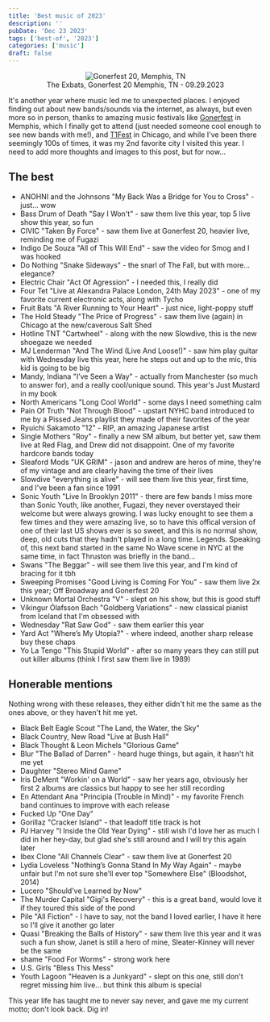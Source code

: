 ```yaml
---
title: 'Best music of 2023'
description: ''
pubDate: 'Dec 23 2023'
tags: ['best-of', '2023']
categories: ['music'] 
draft: false
---
```

<div align="center">
	<figure>
		<img src="/2023/gonerfest.jpg" alt="Gonerfest 20, Memphis, TN">
		<figcaption>The Exbats, Gonerfest 20 Memphis, TN - 09.29.2023</figcaption>
	</figure>
</div>

It's another year where music led me to unexpected places. I enjoyed finding out about new bands/sounds via the internet, as always, but even more so in person, thanks to amazing music festivals like [Gonerfest](https://goner-records.com/pages/gonerfest) in Memphis, which I finally got to attend (just needed someone cool enough to see new bands with me!), and [T1Fest](https://t1fest.com/) in Chicago, and while I've been there seemingly 100s of times, it was my 2nd favorite city I visited this year. I need to add more thoughts and images to this post, but for now...

## The best

* ANOHNI and the Johnsons "My Back Was a Bridge for You to Cross" - just... wow
* Bass Drum of Death "Say I Won't" - saw them live this year, top 5 live show this year, so fun
* CIVIC "Taken By Force" - saw them live at Gonerfest 20, heavier live, reminding me of Fugazi
* Indigo De Souza "All of This Will End" - saw the video for Smog and I was hooked
* Do Nothing "Snake Sideways" - the snarl of The Fall, but with more... elegance?
* Electric Chair "Act Of Agression" - I needed this, I really did
* Four Tet "Live at Alexandra Palace London, 24th May 2023" - one of my favorite current electronic acts, along with Tycho
* Fruit Bats "A River Running to Your Heart" - just nice, light-poppy stuff
* The Hold Steady "The Price of Progress" - saw them live (again) in Chicago at the new/caverous Salt Shed
* Hotline TNT "Cartwheel" - along with the new Slowdive, this is the new shoegaze we needed
* MJ Lenderman "And The Wind (Live And Loose!)" - saw him play guitar with Wednesday live this year, here he steps out and up to the mic, this kid is going to be big
* Mandy, Indiana "I’ve Seen a Way" - actually from Manchester (so much to answer for), and a really cool/unique sound. This year's Just Mustard in my book
* North Americans "Long Cool World" - some days I need something calm
* Pain Of Truth "Not Through Blood" - upstart NYHC band introduced to me by a Pissed Jeans playlist they made of their favorites of the year
* Ryuichi Sakamoto "12" - RIP, an amazing Japanese artist
* Single Mothers "Roy" - finally a new SM album, but better yet, saw them live at Red Flag, and Drew did not disappoint. One of my favorite hardcore bands today
* Sleaford Mods "UK GRIM" - jason and andrew are heros of mine, they're of my vintage and are clearly having the time of their lives
* Slowdive "everything is alive" - will see them live this year, first time, and I've been a fan since 1991
* Sonic Youth "Live In Brooklyn 2011" - there are few bands I miss more than Sonic Youth, like another, Fugazi, they never overstayed their welcome but were always growing. I was lucky enought to see them a few times and they were amazing live, so to have this offical version of one of their last US shows ever is so sweet, and this is no normal show, deep, old cuts that they hadn't played in a long time. Legends. Speaking of, this next band started in the same No Wave scene in NYC at the same time, in fact Thruston was briefly in the band...
* Swans "The Beggar" - will see them live this year, and I'm kind of bracing for it tbh
* Sweeping Promises "Good Living is Coming For You" - saw them live 2x this year; Off Broadway and Gonerfest 20
* Unknown Mortal Orchestra "V" - slept on his show, but this is good stuff
* Víkingur Ólafsson Bach "Goldberg Variations" - new classical pianist from Iceland that I'm obsessed with
* Wednesday "Rat Saw God" - saw them earlier this year
* Yard Act  "Where’s My Utopia?" - where indeed, another sharp release buy these chaps
* Yo La Tengo "This Stupid World" - after so many years they can still put out killer albums (think I first saw them live in 1989)

## Honerable mentions

Nothing wrong with these releases, they either didn't hit me the same as the ones above, or they haven't hit me yet. 

* Black Belt Eagle Scout "The Land, the Water, the Sky"
* Black Country, New Road "Live at Bush Hall"
* Black Thought & Leon Michels "Glorious Game"
* Blur "The Ballad of Darren" - heard huge things, but again, it hasn't hit me yet
* Daughter "Stereo Mind Game"
* Iris DeMent "Workin' on a World" - saw her years ago, obviously her first 2 albums are classics but happy to see her still recording
* En Attendant Ana "Principia (Trouble in Mind)" - my favorite French band continues to improve with each release
* Fucked Up "One Day"
* Gorillaz "Cracker Island" - that leadoff title track is hot
* PJ Harvey "I Inside the Old Year Dying" - still wish I'd love her as much I did in her hey-day, but glad she's still around and I will try this again later
* Ibex Clone "All Channels Clear" - saw them live at Gonerfest 20
* Lydia Loveless "Nothing’s Gonna Stand In My Way Again" - maybe unfair but I'm not sure she'll ever top "Somewhere Else" (Bloodshot, 2014)
* Lucero "Should’ve Learned by Now"
* The Murder Capital "Gigi's Recovery" - this is a great band, would love it if they toured this side of the pond
* Pile "All Fiction" - I have to say, not the band I loved earlier, I have it here so I'll give it another go later
* Quasi "Breaking the Balls of History" - saw them live this year and it was such a fun show, Janet is still a hero of mine, Sleater-Kinney will never be the same
* shame "Food For Worms" - strong work here
* U.S. Girls "Bless This Mess"
* Youth Lagoon "Heaven is a Junkyard" - slept on this one, still don't regret missing him live... but think this album is special

This year life has taught me to never say never, and gave me my current motto; don't look back. Dig in!

